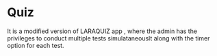 # Quiz
It is a modified version of LARAQUIZ app , where the admin has the privileges to conduct multiple tests simulataneouslt along with the timer option for each test.
